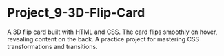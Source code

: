 # Project_9-3D-Flip-Card
A 3D flip card built with HTML and CSS. The card flips smoothly on hover, revealing content on the back. A practice project for mastering CSS transformations and transitions.
